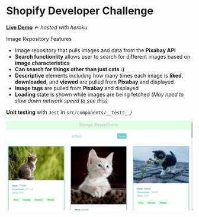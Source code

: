 # Shopify **Developer** Challenge

**[Live Demo](https://image-repository--shopify.herokuapp.com/)** *<- hosted with heroku*


Image Repository Features
- Image repository that pulls images and data from the **Pixabay API**
- **Search functionlity** allows user to search for different images based on **image characteristics** 
- **Can search for things other than just cats :)**
- **Descriptive** elements including how many times each image is **liked**, **downloaded**, and **viewed** are pulled from **Pixabay** and displayed
- **Image tags** are pulled from **Pixabay** and displayed
- **Loading** state is shown while images are being fetched *(May need to slow down network speed to see this)*

**Unit testing** with `Jest` in `src/components/__tests__/` 



![Screenshot](image-repo.JPG)


